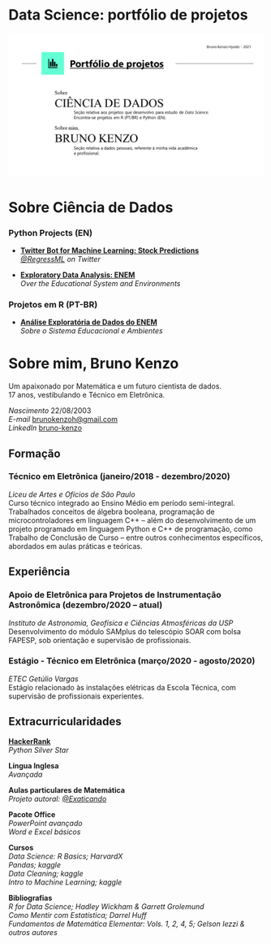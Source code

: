 # **Data Science: portfólio de projetos**

![](https://github.com/KenzoBH/Data-Science/blob/main/Images/Slide1.PNG)

# **Sobre Ciência de Dados**

### **Python Projects (EN)**
  - [**Twitter Bot for Machine Learning: Stock Predictions**](https://github.com/KenzoBH/Data-Science/tree/main/Twitter_ML)   
  *[@RegressML](https://twitter.com/RegressML) on Twitter*
  
  - [**Exploratory Data Analysis: ENEM**](https://github.com/KenzoBH/Data-Science/blob/main/ENEM_Python/ENEM_by_school_EDA_Python.ipynb)   
  *Over the Educational System and Environments*   
  
  

### **Projetos em R (PT-BR)**
  - [**Análise Exploratória de Dados do
ENEM**](https://github.com/KenzoBH/Data-Science/blob/main/ENEM_R/ENEM_R.md)   
*Sobre o Sistema Educacional e Ambientes*

# **Sobre mim, Bruno Kenzo**

Um apaixonado por Matemática e um futuro cientista de dados.   
17 anos, vestibulando e Técnico em Eletrônica.

*Nascimento* 22/08/2003   
*E-mail*
<a href="mailto:brunokenzoh@gmail.com" class="email">brunokenzoh@gmail.com</a>   
*LinkedIn* [bruno-kenzo](https://www.linkedin.com/in/bruno-kenzo/)

## **Formação**

### **Técnico em Eletrônica** (janeiro/2018 - dezembro/2020)  
*Liceu de Artes e Ofícios de São Paulo*  
Curso técnico integrado ao Ensino Médio em período semi-integral.
Trabalhados conceitos de álgebra booleana, programação de
microcontroladores em linguagem C++ – além do desenvolvimento de um
projeto programado em linguagem Python e C++ de programação, como
Trabalho de Conclusão de Curso – entre outros conhecimentos específicos,
abordados em aulas práticas e teóricas.

## **Experiência**

### **Apoio de Eletrônica para Projetos de Instrumentação Astronômica** (dezembro/2020 – atual)  
*Instituto de Astronomia, Geofísica e Ciências Atmosféricas da USP*  
Desenvolvimento do módulo SAMplus do telescópio SOAR com bolsa FAPESP, sob
orientação e supervisão de profissionais.

### **Estágio - Técnico em Eletrônica** (março/2020 - agosto/2020)  
*ETEC Getúlio Vargas*  
Estágio relacionado às instalações elétricas da Escola Técnica, com
supervisão de profissionais experientes.


## **Extracurricularidades**

[**HackerRank**](https://www.hackerrank.com/brunokenzoh)  
*Python Silver Star*

**Língua Inglesa**  
*Avançada*

**Aulas particulares de Matemática**   
*Projeto autoral: [@Exaticando](https://www.instagram.com/exaticando/)*

**Pacote Office**   
*PowerPoint avançado*   
*Word e Excel básicos*

**Cursos**   
*Data Science: R Basics; HarvardX*   
*Pandas; kaggle*   
*Data Cleaning; kaggle*   
*Intro to Machine Learning; kaggle*

**Bibliografias**   
*R for Data Science; Hadley Wickham & Garrett Grolemund*   
*Como Mentir com Estatística; Darrel Huff*   
*Fundamentos de Matemática Elementar: Vols. 1, 2, 4, 5; Gelson Iezzi & outros autores*
